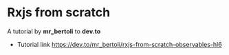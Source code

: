 # Rxjs from scratch
A tutorial by **mr_bertoli** to **dev.to**
- Tutorial link https://dev.to/mr_bertoli/rxjs-from-scratch-observables-hl6
